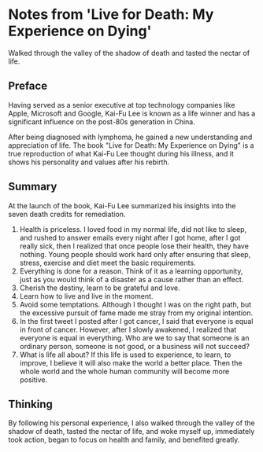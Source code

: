 # Notes from 'Live for Death: My Experience on Dying'


Walked through the valley of the shadow of death and tasted the nectar of life.

<!--more-->

## Preface

Having served as a senior executive at top technology companies like Apple, Microsoft and Google, Kai-Fu Lee is known as a life winner and has a significant influence on the post-80s generation in China.

After being diagnosed with lymphoma, he gained a new understanding and appreciation of life. The book "Live for Death: My Experience on Dying" is a true reproduction of what Kai-Fu Lee thought during his illness, and it shows his personality and values after his rebirth.

## Summary

At the launch of the book, Kai-Fu Lee summarized his insights into the seven death credits for remediation.

1. Health is priceless. I loved food in my normal life, did not like to sleep, and rushed to answer emails every night after I got home, after I got really sick, then I realized that once people lose their health, they have nothing. Young people should work hard only after ensuring that sleep, stress, exercise and diet meet the basic requirements.
2. Everything is done for a reason. Think of it as a learning opportunity, just as you would think of a disaster as a cause rather than an effect.
3. Cherish the destiny, learn to be grateful and love.
4. Learn how to live and live in the moment.
5. Avoid some temptations. Although I thought I was on the right path, but the excessive pursuit of fame made me stray from my original intention.
6. In the first tweet I posted after I got cancer, I said that everyone is equal in front of cancer. However, after I slowly awakened, I realized that everyone is equal in everything. Who are we to say that someone is an ordinary person, someone is not good, or a business will not succeed?
7. What is life all about? If this life is used to experience, to learn, to improve, I believe it will also make the world a better place. Then the whole world and the whole human community will become more positive.

## Thinking

By following his personal experience, I also walked through the valley of the shadow of death, tasted the nectar of life, and woke myself up, immediately took action, began to focus on health and family, and benefited greatly.

